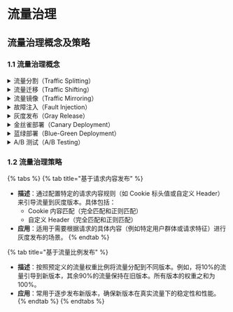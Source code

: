 # 流量治理

## 流量治理概念及策略 <a href="#yi-liu-liang-zhi-li-gai-nian-ji-ce-le-1" id="yi-liu-liang-zhi-li-gai-nian-ji-ce-le-1"></a>

### 1.1 流量治理概念 <a href="#id-11-liu-liang-zhi-li-gai-nian-2" id="id-11-liu-liang-zhi-li-gai-nian-2"></a>

<details>

<summary>流量分割（Traffic Splitting）</summary>

* **定义**：流量分割指将进入的流量按一定比例分配到不同的后端服务版本。
* **用途**：常用于逐步发布新版本，观察新版本的性能和稳定性，同时降低新版本问题对用户的影响。
* **示例**：将 90% 的流量发送到 v1 版本，将 10% 的流量发送到 v2 版本。
* **案例**：一家电商公司在节日促销期间推出新功能（如推荐系统），决定将10%的用户流量引导到新功能版本（v2），而其余90%的用户仍使用旧版本（v1）。通过这种方式，团队能够观察新功能的表现，并根据用户反馈进行优化。

</details>

<details>

<summary>流量迁移（Traffic Shifting）</summary>

* **定义**：流量迁移是指逐步将流量从一个版本转移到另一个版本。
* **用途**：通常在版本升级过程中使用，逐步增加新版本的流量比例，确保平滑过渡。
* **示例**：从 v1 版本逐步迁移到 v2 版本，最终所有流量都转移到 v2 版本。
* **案例**：一家金融科技公司在进行支付服务的重大升级。为了确保平稳过渡，团队决定在一周内逐步将流量从旧版本（v1）迁移到新版本（v2）。第一天将10%的流量迁移到v2，随后逐步增加迁移比例，直到100%流量都转移到v2。

</details>

<details>

<summary>流量镜像（Traffic Mirroring）</summary>

* **定义**：流量镜像是将真实的流量复制一份发送到另一个服务版本，但不影响原始流量的处理结果。
* **用途**：用于测试新版本的性能和行为，而不会对实际用户产生影响。
* **示例**：真实流量处理由 v1 版本进行，同时将流量镜像发送到 v2 版本用于测试。
* **案例**：一家社交媒体公司在开发新版本的消息服务（v2），希望在不影响用户体验的情况下测试新版本。团队决定将所有生产环境中的消息请求进行镜像处理，发送到v2进行测试，同时确保所有用户请求仍由旧版本（v1）处理。通过这种方式，团队能够发现潜在问题并优化新版本。

</details>

<details>

<summary> 故障注入（Fault Injection）</summary>

* **定义**：故障注入是指人为引入延迟、错误等故障以测试系统的鲁棒性和容错能力。
* **用途**：用于模拟系统在异常情况下的表现，确保系统能够处理各种故障场景。
* **示例**：在流量中注入 500 错误或增加 200ms 的延迟，观察系统的处理情况。
* **案例**：一家在线银行为了确保系统的高可用性，决定在测试环境中进行故障注入测试。团队通过Envoy引入随机延迟和错误（如模拟500错误和网络延迟），观察系统在不同故障情况下的表现，并优化系统的容错机制。

</details>

<details>

<summary>灰度发布（Gray Release）</summary>

* **定义**：灰度发布是指将新版本逐步发布给部分用户，同时大部分用户仍使用旧版本，以便发现潜在问题。
* **用途**：减少新版本发布的风险，逐步验证新版本的稳定性。
* **示例**：选择 10% 的用户使用新版本，剩余 90% 的用户仍使用旧版本。
* **案例**：一家在线教育平台在推出新课程推荐引擎（v2）时，决定采用灰度发布策略。首先选择10%的用户使用新推荐引擎，同时90%的用户仍使用旧版本（v1）。在一段时间内监控新引擎的表现，根据反馈逐步增加使用新引擎的用户比例，直到全量发布。

## 灰度发布的实施方式及实施过程 <a href="#er-hui-du-fa-bu-de-shi-shi-fang-shi-ji-shi-shi-guo-cheng-24" id="er-hui-du-fa-bu-de-shi-shi-fang-shi-ji-shi-shi-guo-cheng-24"></a>

灰度发布是一种逐步将新版本应用引入到生产环境的技术，目的是在真实环境中测试新版本的稳定性和性能，减少因版本升级带来的风险。具体方式如下：

### 2.1 实施方式 <a href="#id-21-shi-shi-fang-shi-26" id="id-21-shi-shi-fang-shi-26"></a>

#### 2.1.1 基于负载均衡器进行灰度发布 <a href="#id-211-ji-yu-fu-zai-jun-heng-qi-jin-xing-hui-du-fa-bu-27" id="id-211-ji-yu-fu-zai-jun-heng-qi-jin-xing-hui-du-fa-bu-27"></a>

* **描述**：在服务入口处配置负载均衡器，以分配流量到不同的服务版本。
* **限制**：仅支持对入口服务进行灰度发布，无法对后端服务进行支持。

#### 2.1.2 基于 Kubernetes 进行灰度发布 <a href="#id-212-ji-yu-kubernetes-jin-xing-hui-du-fa-bu-29" id="id-212-ji-yu-kubernetes-jin-xing-hui-du-fa-bu-29"></a>

* **描述**：通过 Kubernetes 的原生能力，根据新旧版本的 Pod 数量比例进行流量分配。
* **过程**：
  * 滚动更新：逐步将旧版本的 Pod 更新为新版本。
  * 策略：可能采取先增后减、先减后增或同时增加和减少的策略。
* **服务入口**：通常使用 Kubernetes 的 Service 或 Ingress。

#### 2.1.3 基于服务网格进行灰度发布 <a href="#id-213-ji-yu-fu-wu-wang-ge-jin-xing-hui-du-fa-bu-31" id="id-213-ji-yu-fu-wu-wang-ge-jin-xing-hui-du-fa-bu-31"></a>

* **描述**：使用服务网格（如 Istio）进行灰度发布，通过流量管理策略将部分流量分配到新版本。
* **过程**：
  * 控制平面配置：通过控制平面将流量策略分发到 Envoy sidecar。
  * 流量分配机制：支持基于请求内容（如浏览器类型、cookie 等）的流量分配。
* **服务入口**：通常使用单独部署的 Envoy Gateway。

### 2.2 灰度发布实施过程 <a href="#id-22-hui-du-fa-bu-shi-shi-guo-cheng-33" id="id-22-hui-du-fa-bu-shi-shi-guo-cheng-33"></a>

1. **构建承载实例**：

* **描述**：准备新版本的实例，以便在灰度发布过程中进行流量分配和测试。

2.  **选择灰度发布方式**

    **滚动更新，分批进行**：

    * **描述**：分批次进行实例的更新和上线，确保系统的稳定性。
    * **步骤**：
      * 先下线部分实例，更新后再上线。
      * 先更新上线部分实例，然后下线对应比例的旧版本实例并进行版本更新。

    **蓝绿部署**：

    * **描述**：在灰度发布中，蓝绿部署是一种常用策略，通过准备全量的新版本实例来确保系统切换的平滑性。
    * **步骤**：
      * 额外准备全量的新版本实例，确保在切换过程中系统的连续性和稳定性。

    **A/B测试**：

    * **描述**：A/B测试是滚动更新机制或蓝绿部署机制的特殊应用，通过对比不同版本在用户中的表现来确定最优方案。
    * **步骤**：
      * 可以使用滚动更新或蓝绿部署的方式进行A/B测试，以便在用户中逐步引入新版本并进行效果对比。
3. **配置流量策略**：
   * **描述**：调整流量策略以配合实例的更新，确保流量能够正确分配到新旧版本实例中。
   * **步骤**：
     * 配合实例更新机制调整流量策略。
     * 下线并排空旧版本实例的流量。
     * 上线并分配流量到新版本实例。
     * 进行慢启动，逐步增加新版本实例的流量，确保其稳定性。

</details>

<details>

<summary>金丝雀部署（Canary Deployment）</summary>

* **定义**：金丝雀部署是一种特定的灰度发布，先将新版本发布给一小部分用户，观察一段时间后再决定是否全量发布。
* **用途**：类似于灰度发布，但更注重对新版本的监控和反馈。
* **示例**：将新版本发布给 1% 的用户，监控一周后，如果没有问题再扩大发布范围。
* **案例**：一家流媒体服务公司在发布新的视频转码服务（v2）时，决定先将新版本发布给1%的用户作为金丝雀用户群。团队在一周内密切监控新版本的性能和用户反馈，如果没有发现严重问题，再将新版本逐步推广到更大范围的用户。

</details>

<details>

<summary> 蓝绿部署（Blue-Green Deployment）</summary>

* **定义**：蓝绿部署是指同时维护两个生产环境（蓝色和绿色），一个环境处理当前流量，另一个用于新版本，当新版本准备就绪后，切换流量到新版本。
* **用途**：减少发布过程中对用户的影响，提供快速回滚机制。
* **示例**：蓝环境运行 v1 版本，绿环境部署 v2 版本，准备就绪后切换流量到绿环境。
* **案例**：一家SaaS公司在进行版本升级时，维护两个生产环境：蓝环境（当前运行的版本v1）和绿环境（新版本v2）。当新版本在绿环境中经过充分测试并准备就绪后，团队将流量切换到绿环境，确保新版本平稳上线。如果出现问题，可以快速回滚到蓝环境，减少用户影响。

</details>

<details>

<summary>A/B 测试（A/B Testing）</summary>

* **定义**：A/B 测试是指将流量分成两部分，分别发送到不同版本或不同配置的服务，以比较其性能和用户反应。
* **用途**：用于测试不同版本或配置的效果，选择最优方案。
* **示例**：50% 的流量使用 v1 版本，50% 的流量使用 v2 版本，比较其转化率或响应时间。
* **案例**：一家在线零售商希望优化其结账流程，设计了两个版本的结账页面（v1和v2）。通过A/B测试，团队将50%的用户流量引导到v1页面，另50%引导到v2页面，比较两个版本在转化率、用户满意度等方面的表现，最终选择效果更好的版本。

</details>



### 1.2 流量治理策略 <a href="#id-12-liu-liang-zhi-li-ce-le-19" id="id-12-liu-liang-zhi-li-ce-le-19"></a>

{% tabs %}
{% tab title="基于请求内容发布" %}
* **描述**：通过配置特定的请求内容规则（如 Cookie 标头值或自定义 Header）来引导流量到灰度版本。具体包括：
  * Cookie 内容匹配（完全匹配和正则匹配）
  * 自定义 Header（完全匹配和正则匹配）
* **应用**：适用于需要根据请求的具体内容（例如特定用户群体或请求特征）进行灰度发布的场景。
{% endtab %}

{% tab title="基于流量比例发布" %}
* **描述**：按照预定义的流量权重比例将流量分配到不同版本。例如，将10%的流量引导到新版本，其余90%的流量保持在旧版本。所有版本的权重之和为100%。
* **应用**：常用于逐步发布新版本，确保新版本在真实流量下的稳定性和性能。
{% endtab %}
{% endtabs %}
